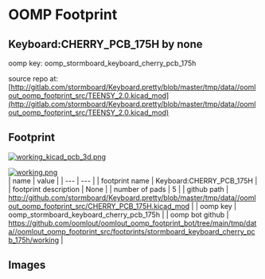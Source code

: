 # OOMP Footprint  
## Keyboard:CHERRY_PCB_175H  by none  
  
oomp key: oomp_stormboard_keyboard_cherry_pcb_175h  
  
source repo at: [http://gitlab.com/stormboard/Keyboard.pretty/blob/master/tmp/data//oomlout_oomp_footprint_src/TEENSY_2.0.kicad_mod](http://gitlab.com/stormboard/Keyboard.pretty/blob/master/tmp/data//oomlout_oomp_footprint_src/TEENSY_2.0.kicad_mod)  
## Footprint  
  
[![working_kicad_pcb_3d.png](working_kicad_pcb_3d_600.png)](working_kicad_pcb_3d.png)  
  
[![working.png](working_600.png)](working.png)  
| name | value | 
| --- | --- | 
| footprint name | Keyboard:CHERRY_PCB_175H | 
| footprint description | None | 
| number of pads | 5 | 
| github path | http://github.com/stormboard/Keyboard.pretty/blob/master/tmp/data//oomlout_oomp_footprint_src/CHERRY_PCB_175H.kicad_mod | 
| oomp key | oomp_stormboard_keyboard_cherry_pcb_175h | 
| oomp bot github | https://github.com/oomlout/oomlout_oomp_footprint_bot/tree/main/tmp/data//oomlout_oomp_footprint_src/footprints/stormboard_keyboard_cherry_pcb_175h/working | 
## Images  
